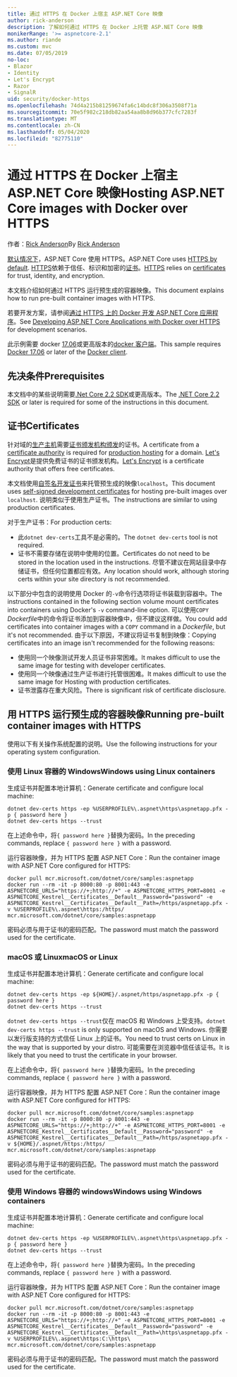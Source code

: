 ```yaml
---
title: 通过 HTTPS 在 Docker 上宿主 ASP.NET Core 映像
author: rick-anderson
description: 了解如何通过 HTTPS 在 Docker 上托管 ASP.NET Core 映像
monikerRange: '>= aspnetcore-2.1'
ms.author: riande
ms.custom: mvc
ms.date: 07/05/2019
no-loc:
- Blazor
- Identity
- Let's Encrypt
- Razor
- SignalR
uid: security/docker-https
ms.openlocfilehash: 74d4a215b81259674fa6c14bdc8f306a3508f71a
ms.sourcegitcommit: 70e5f982c218db82aa54aa8b8d96b377cfc7283f
ms.translationtype: MT
ms.contentlocale: zh-CN
ms.lasthandoff: 05/04/2020
ms.locfileid: "82775110"
---
```

# <a name="hosting-aspnet-core-images-with-docker-over-https"></a><span data-ttu-id="f57b9-103">通过 HTTPS 在 Docker 上宿主 ASP.NET Core 映像</span><span class="sxs-lookup"><span data-stu-id="f57b9-103">Hosting ASP.NET Core images with Docker over HTTPS</span></span>

<span data-ttu-id="f57b9-104">作者：[Rick Anderson](https://twitter.com/RickAndMSFT)</span><span class="sxs-lookup"><span data-stu-id="f57b9-104">By [Rick Anderson](https://twitter.com/RickAndMSFT)</span></span>

<span data-ttu-id="f57b9-105">[默认情况下](/aspnet/core/security/enforcing-ssl)，ASP.NET Core 使用 HTTPS。</span><span class="sxs-lookup"><span data-stu-id="f57b9-105">ASP.NET Core uses [HTTPS by default](/aspnet/core/security/enforcing-ssl).</span></span> <span data-ttu-id="f57b9-106">[HTTPS](https://en.wikipedia.org/wiki/HTTPS)依赖于信任、标识和加密的[证书](https://en.wikipedia.org/wiki/Public_key_certificate)。</span><span class="sxs-lookup"><span data-stu-id="f57b9-106">[HTTPS](https://en.wikipedia.org/wiki/HTTPS) relies on [certificates](https://en.wikipedia.org/wiki/Public_key_certificate) for trust, identity, and encryption.</span></span>

<span data-ttu-id="f57b9-107">本文档介绍如何通过 HTTPS 运行预生成的容器映像。</span><span class="sxs-lookup"><span data-stu-id="f57b9-107">This document explains how to run pre-built container images with HTTPS.</span></span>

<span data-ttu-id="f57b9-108">若要开发方案，请参阅[通过 HTTPS 上的 Docker 开发 ASP.NET Core 应用程序](https://github.com/dotnet/dotnet-docker/blob/master/samples/run-aspnetcore-https-development.md)。</span><span class="sxs-lookup"><span data-stu-id="f57b9-108">See [Developing ASP.NET Core Applications with Docker over HTTPS](https://github.com/dotnet/dotnet-docker/blob/master/samples/run-aspnetcore-https-development.md) for development scenarios.</span></span>

<span data-ttu-id="f57b9-109">此示例需要 docker [17.06](https://docs.docker.com/release-notes/docker-ce)或更高版本的[docker 客户端](https://www.docker.com/products/docker)。</span><span class="sxs-lookup"><span data-stu-id="f57b9-109">This sample requires [Docker 17.06](https://docs.docker.com/release-notes/docker-ce) or later of the [Docker client](https://www.docker.com/products/docker).</span></span>

## <a name="prerequisites"></a><span data-ttu-id="f57b9-110">先决条件</span><span class="sxs-lookup"><span data-stu-id="f57b9-110">Prerequisites</span></span>

<span data-ttu-id="f57b9-111">本文档中的某些说明需要[.Net Core 2.2 SDK](https://dotnet.microsoft.com/download)或更高版本。</span><span class="sxs-lookup"><span data-stu-id="f57b9-111">The [.NET Core 2.2 SDK](https://dotnet.microsoft.com/download) or later is required for some of the instructions in this document.</span></span>

## <a name="certificates"></a><span data-ttu-id="f57b9-112">证书</span><span class="sxs-lookup"><span data-stu-id="f57b9-112">Certificates</span></span>

<span data-ttu-id="f57b9-113">针对域的[生产主机](https://blogs.msdn.microsoft.com/webdev/2017/11/29/configuring-https-in-asp-net-core-across-different-platforms/)需要[证书颁发机构颁发](https://wikipedia.org/wiki/Certificate_authority)的证书。</span><span class="sxs-lookup"><span data-stu-id="f57b9-113">A certificate from a [certificate authority](https://wikipedia.org/wiki/Certificate_authority) is required for [production hosting](https://blogs.msdn.microsoft.com/webdev/2017/11/29/configuring-https-in-asp-net-core-across-different-platforms/) for a domain.</span></span> <span data-ttu-id="f57b9-114">[Let's Encrypt](https://letsencrypt.org/)是提供免费证书的证书颁发机构。</span><span class="sxs-lookup"><span data-stu-id="f57b9-114">[Let's Encrypt](https://letsencrypt.org/) is a certificate authority that offers free certificates.</span></span>

<span data-ttu-id="f57b9-115">本文档使用[自签名开发证书](https://en.wikipedia.org/wiki/Self-signed_certificate)来托管预生成的映像`localhost`。</span><span class="sxs-lookup"><span data-stu-id="f57b9-115">This document uses [self-signed development certificates](https://en.wikipedia.org/wiki/Self-signed_certificate) for hosting pre-built images over `localhost`.</span></span> <span data-ttu-id="f57b9-116">说明类似于使用生产证书。</span><span class="sxs-lookup"><span data-stu-id="f57b9-116">The instructions are similar to using production certificates.</span></span>

<span data-ttu-id="f57b9-117">对于生产证书：</span><span class="sxs-lookup"><span data-stu-id="f57b9-117">For production certs:</span></span>

* <span data-ttu-id="f57b9-118">此`dotnet dev-certs`工具不是必需的。</span><span class="sxs-lookup"><span data-stu-id="f57b9-118">The `dotnet dev-certs` tool is not required.</span></span>
* <span data-ttu-id="f57b9-119">证书不需要存储在说明中使用的位置。</span><span class="sxs-lookup"><span data-stu-id="f57b9-119">Certificates do not need to be stored in the location used in the instructions.</span></span> <span data-ttu-id="f57b9-120">尽管不建议在网站目录中存储证书，但任何位置都应有效。</span><span class="sxs-lookup"><span data-stu-id="f57b9-120">Any location should work, although storing certs within your site directory is not recommended.</span></span>

<span data-ttu-id="f57b9-121">以下部分中包含的说明使用 Docker 的`-v`命令行选项将证书装载到容器中。</span><span class="sxs-lookup"><span data-stu-id="f57b9-121">The instructions contained in the following section volume mount certificates into containers using Docker's `-v` command-line option.</span></span> <span data-ttu-id="f57b9-122">可以使用`COPY` *Dockerfile*中的命令将证书添加到容器映像中，但不建议这样做。</span><span class="sxs-lookup"><span data-stu-id="f57b9-122">You could add certificates into container images with a `COPY` command in a *Dockerfile*, but it's not recommended.</span></span> <span data-ttu-id="f57b9-123">由于以下原因，不建议将证书复制到映像：</span><span class="sxs-lookup"><span data-stu-id="f57b9-123">Copying certificates into an image isn't recommended for the following reasons:</span></span>

* <span data-ttu-id="f57b9-124">使用同一个映像测试开发人员证书非常困难。</span><span class="sxs-lookup"><span data-stu-id="f57b9-124">It makes difficult to use the same image for testing with developer certificates.</span></span>
* <span data-ttu-id="f57b9-125">使用同一个映像通过生产证书进行托管很困难。</span><span class="sxs-lookup"><span data-stu-id="f57b9-125">It makes difficult to use the same image for Hosting with production certificates.</span></span>
* <span data-ttu-id="f57b9-126">证书泄露存在重大风险。</span><span class="sxs-lookup"><span data-stu-id="f57b9-126">There is significant risk of certificate disclosure.</span></span>

## <a name="running-pre-built-container-images-with-https"></a><span data-ttu-id="f57b9-127">用 HTTPS 运行预生成的容器映像</span><span class="sxs-lookup"><span data-stu-id="f57b9-127">Running pre-built container images with HTTPS</span></span>

<span data-ttu-id="f57b9-128">使用以下有关操作系统配置的说明。</span><span class="sxs-lookup"><span data-stu-id="f57b9-128">Use the following instructions for your operating system configuration.</span></span>

### <a name="windows-using-linux-containers"></a><span data-ttu-id="f57b9-129">使用 Linux 容器的 Windows</span><span class="sxs-lookup"><span data-stu-id="f57b9-129">Windows using Linux containers</span></span>

<span data-ttu-id="f57b9-130">生成证书并配置本地计算机：</span><span class="sxs-lookup"><span data-stu-id="f57b9-130">Generate certificate and configure local machine:</span></span>

```dotnetcli
dotnet dev-certs https -ep %USERPROFILE%\.aspnet\https\aspnetapp.pfx -p { password here }
dotnet dev-certs https --trust
```

<span data-ttu-id="f57b9-131">在上述命令中，将`{ password here }`替换为密码。</span><span class="sxs-lookup"><span data-stu-id="f57b9-131">In the preceding commands, replace `{ password here }` with a password.</span></span>

<span data-ttu-id="f57b9-132">运行容器映像，并为 HTTPS 配置 ASP.NET Core：</span><span class="sxs-lookup"><span data-stu-id="f57b9-132">Run the container image with ASP.NET Core configured for HTTPS:</span></span>

```console
docker pull mcr.microsoft.com/dotnet/core/samples:aspnetapp
docker run --rm -it -p 8000:80 -p 8001:443 -e ASPNETCORE_URLS="https://+;http://+" -e ASPNETCORE_HTTPS_PORT=8001 -e ASPNETCORE_Kestrel__Certificates__Default__Password="password" -e ASPNETCORE_Kestrel__Certificates__Default__Path=/https/aspnetapp.pfx -v %USERPROFILE%\.aspnet\https:/https/ mcr.microsoft.com/dotnet/core/samples:aspnetapp
```

<span data-ttu-id="f57b9-133">密码必须与用于证书的密码匹配。</span><span class="sxs-lookup"><span data-stu-id="f57b9-133">The password must match the password used for the certificate.</span></span>

### <a name="macos-or-linux"></a><span data-ttu-id="f57b9-134">macOS 或 Linux</span><span class="sxs-lookup"><span data-stu-id="f57b9-134">macOS or Linux</span></span>

<span data-ttu-id="f57b9-135">生成证书并配置本地计算机：</span><span class="sxs-lookup"><span data-stu-id="f57b9-135">Generate certificate and configure local machine:</span></span>

```dotnetcli
dotnet dev-certs https -ep ${HOME}/.aspnet/https/aspnetapp.pfx -p { password here }
dotnet dev-certs https --trust
```

<span data-ttu-id="f57b9-136">`dotnet dev-certs https --trust`仅在 macOS 和 Windows 上受支持。</span><span class="sxs-lookup"><span data-stu-id="f57b9-136">`dotnet dev-certs https --trust` is only supported on macOS and Windows.</span></span> <span data-ttu-id="f57b9-137">你需要以发行版支持的方式信任 Linux 上的证书。</span><span class="sxs-lookup"><span data-stu-id="f57b9-137">You need to trust certs on Linux in the way that is supported by your distro.</span></span> <span data-ttu-id="f57b9-138">可能需要在浏览器中信任该证书。</span><span class="sxs-lookup"><span data-stu-id="f57b9-138">It is likely that you need to trust the certificate in your browser.</span></span>

<span data-ttu-id="f57b9-139">在上述命令中，将`{ password here }`替换为密码。</span><span class="sxs-lookup"><span data-stu-id="f57b9-139">In the preceding commands, replace `{ password here }` with a password.</span></span>

<span data-ttu-id="f57b9-140">运行容器映像，并为 HTTPS 配置 ASP.NET Core：</span><span class="sxs-lookup"><span data-stu-id="f57b9-140">Run the container image with ASP.NET Core configured for HTTPS:</span></span>

```console
docker pull mcr.microsoft.com/dotnet/core/samples:aspnetapp
docker run --rm -it -p 8000:80 -p 8001:443 -e ASPNETCORE_URLS="https://+;http://+" -e ASPNETCORE_HTTPS_PORT=8001 -e ASPNETCORE_Kestrel__Certificates__Default__Password="password" -e ASPNETCORE_Kestrel__Certificates__Default__Path=/https/aspnetapp.pfx -v ${HOME}/.aspnet/https:/https/ mcr.microsoft.com/dotnet/core/samples:aspnetapp
```

<span data-ttu-id="f57b9-141">密码必须与用于证书的密码匹配。</span><span class="sxs-lookup"><span data-stu-id="f57b9-141">The password must match the password used for the certificate.</span></span>

### <a name="windows-using-windows-containers"></a><span data-ttu-id="f57b9-142">使用 Windows 容器的 windows</span><span class="sxs-lookup"><span data-stu-id="f57b9-142">Windows using Windows containers</span></span>

<span data-ttu-id="f57b9-143">生成证书并配置本地计算机：</span><span class="sxs-lookup"><span data-stu-id="f57b9-143">Generate certificate and configure local machine:</span></span>

```dotnetcli
dotnet dev-certs https -ep %USERPROFILE%\.aspnet\https\aspnetapp.pfx -p { password here }
dotnet dev-certs https --trust
```

<span data-ttu-id="f57b9-144">在上述命令中，将`{ password here }`替换为密码。</span><span class="sxs-lookup"><span data-stu-id="f57b9-144">In the preceding commands, replace `{ password here }` with a password.</span></span>

<span data-ttu-id="f57b9-145">运行容器映像，并为 HTTPS 配置 ASP.NET Core：</span><span class="sxs-lookup"><span data-stu-id="f57b9-145">Run the container image with ASP.NET Core configured for HTTPS:</span></span>

```console
docker pull mcr.microsoft.com/dotnet/core/samples:aspnetapp
docker run --rm -it -p 8000:80 -p 8001:443 -e ASPNETCORE_URLS="https://+;http://+" -e ASPNETCORE_HTTPS_PORT=8001 -e ASPNETCORE_Kestrel__Certificates__Default__Password="password" -e ASPNETCORE_Kestrel__Certificates__Default__Path=\https\aspnetapp.pfx -v %USERPROFILE%\.aspnet\https:C:\https\ mcr.microsoft.com/dotnet/core/samples:aspnetapp
```

<span data-ttu-id="f57b9-146">密码必须与用于证书的密码匹配。</span><span class="sxs-lookup"><span data-stu-id="f57b9-146">The password must match the password used for the certificate.</span></span>
